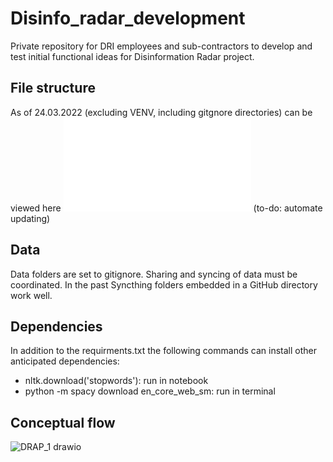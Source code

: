 # Disinfo_radar_development

Private repository for DRI employees and sub-contractors to develop and test initial functional ideas for Disinformation Radar project.


## File structure

As of 24.03.2022 (excluding VENV, including gitgnore directories) can be viewed here ![file structure](/file_structure.txt)
(to-do: automate updating)

## Data

Data folders are set to gitignore. Sharing and syncing of data must be coordinated. 
In the past Syncthing folders embedded in a GitHub directory work well.

## Dependencies

In addition to the requirments.txt the following commands can install other anticipated dependencies:
- nltk.download('stopwords'): run in notebook
- python -m spacy download en_core_web_sm: run in terminal


## Conceptual flow

![DRAP_1 drawio](https://user-images.githubusercontent.com/59825124/159930897-7b2c24dd-4504-42d3-a84f-1f7e20ec7bb9.svg)
